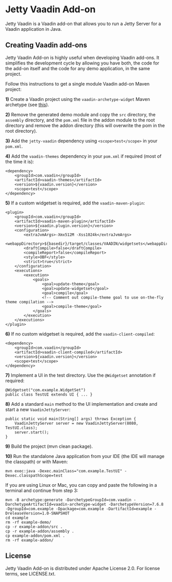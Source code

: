 # Jetty Vaadin Add-on

Jetty Vaadin is a Vaadin add-on that allows you to run a Jetty Server for a Vaadin application in Java.

## Creating Vaadin add-ons

Jetty Vaadin Add-on is highly useful when developing Vaadin add-ons. It simplifies the development cycle by allowing you have both, the code for the add-on itself and the code for any demo application, in the same project.

Follow this instructions to get a single module Vaadin add-on Maven project:

**1)** Create a Vaadin project using the `vaadin-archetype-widget` Maven archetype (see [this](https://vaadin.com/maven#archetypes)).

**2)** Remove the generated demo module and copy the `src` directory, the `assembly` directory, and the `pom.xml` file in the addon module to the root directory and remove the addon directory (this will overwrite the pom in the root directory).

**3)** Add the `jetty-vaadin` dependency using `<scope>test</scope>` in your `pom.xml`.

**4)** Add the `vaadin-themes` dependency in your `pom.xml` if required (most of the time it is):

```
<dependency>
    <groupId>com.vaadin</groupId>
    <artifactId>vaadin-themes</artifactId>
    <version>${vaadin.version}</version>
    <scope>test</scope>
</dependency>
```

**5)** If a custom widgetset is required, add the `vaadin-maven-plugin`:

```
<plugin>
    <groupId>com.vaadin</groupId>
    <artifactId>vaadin-maven-plugin</artifactId>
    <version>${vaadin.plugin.version}</version>
    <configuration>
        <extraJvmArgs>-Xmx512M -Xss1024k</extraJvmArgs>
        <webappDirectory>${basedir}/target/classes/VAADIN/widgetsets</webappDirectory>
        <draftCompile>false</draftCompile>
        <compileReport>false</compileReport>
        <style>OBF</style>
        <strict>true</strict>
    </configuration>
    <executions>
        <execution>
            <goals>
                <goal>update-theme</goal>
                <goal>update-widgetset</goal>
                <goal>compile</goal>
                <!-- Comment out compile-theme goal to use on-the-fly theme compilation -->
                <goal>compile-theme</goal>
            </goals>
        </execution>
    </executions>
</plugin>
```

**6)** If no custom widgetset is required, add the `vaadin-client-compiled`:

```
<dependency>
    <groupId>com.vaadin</groupId>
    <artifactId>vaadin-client-compiled</artifactId>
    <version>${vaadin.version}</version>
    <scope>test</scope>
</dependency>

```

**7)** Implement a UI in the test directory. Use the `@Widgetset` annotation if required:

```
@Widgetset("com.example.WidgetSet")
public class TestUI extends UI { ... }
```

**8)** Add a standard `main` method to the UI implementation and create and start a new `VaadinJettyServer`:

```
public static void main(String[] args) throws Exception {
    VaadinJettyServer server = new VaadinJettyServer(8080, TestUI.class);
    server.start();
}

```

**9)** Build the project (mvn clean package).

**10)** Run the standalone Java application from your IDE (the IDE will manage the classpath) or with Maven:
```
mvn exec:java -Dexec.mainClass="com.example.TestUI" -Dexec.classpathScope=test
```

If you are using Linux or Mac, you can copy and paste the following in a terminal and continue from step 3:

```
mvn -B archetype:generate -DarchetypeGroupId=com.vaadin -DarchetypeArtifactId=vaadin-archetype-widget -DarchetypeVersion=7.6.8 -DgroupId=com.example -Dpackage=com.example -DartifactId=example -DreleaseVersion=1.0-SNAPSHOT
cd example
rm -rf example-demo/
cp -r example-addon/src .
cp -r example-addon/assembly .
cp example-addon/pom.xml .
rm -rf example-addon/
```

## License

Jetty Vaadin Add-on is distributed under Apache License 2.0. For license terms, see LICENSE.txt.
